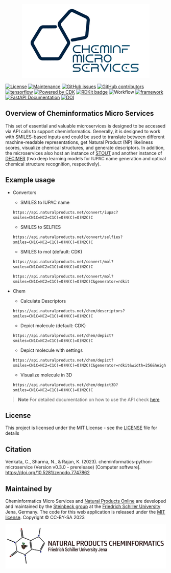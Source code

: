 <p align="center"><a href="https://api.naturalproducts.net/" target="_blank"><img src="/public/img/logo.png" width="400" alt="CMS Logo"></a></p>

[![License](https://img.shields.io/badge/License-MIT%202.0-blue.svg)](https://opensource.org/licenses/MIT)
[![Maintenance](https://img.shields.io/badge/Maintained%3F-yes-blue.svg)](https://GitHub.com/Steinbeck-Lab/cheminformatics-python-microservice/graphs/commit-activity)
[![GitHub issues](https://img.shields.io/github/issues/Steinbeck-Lab/cheminformatics-python-microservice.svg)](https://GitHub.com/Steinbeck-Lab/cheminformatics-python-microservice/issues/)
[![GitHub contributors](https://img.shields.io/github/contributors/Steinbeck-Lab/cheminformatics-python-microservice.svg)](https://GitHub.com/Steinbeck-Lab/cheminformatics-python-microservice/graphs/contributors/)
[![tensorflow](https://img.shields.io/badge/TensorFlow-2.10.1-FF6F00.svg?style=flat&logo=tensorflow)](https://www.tensorflow.org)
[![Powered by CDK](https://img.shields.io/badge/Powered%20by-CDK-blue.svg?style=flat&logo=chem)](https://cdk.github.io)
[![RDKit badge](https://img.shields.io/badge/Powered%20by-RDKit-3838ff.svg?logo=data:image/png;base64,iVBORw0KGgoAAAANSUhEUgAAABAAAAAQBAMAAADt3eJSAAAABGdBTUEAALGPC/xhBQAAACBjSFJNAAB6JgAAgIQAAPoAAACA6AAAdTAAAOpgAAA6mAAAF3CculE8AAAAFVBMVEXc3NwUFP8UPP9kZP+MjP+0tP////9ZXZotAAAAAXRSTlMAQObYZgAAAAFiS0dEBmFmuH0AAAAHdElNRQfmAwsPGi+MyC9RAAAAQElEQVQI12NgQABGQUEBMENISUkRLKBsbGwEEhIyBgJFsICLC0iIUdnExcUZwnANQWfApKCK4doRBsKtQFgKAQC5Ww1JEHSEkAAAACV0RVh0ZGF0ZTpjcmVhdGUAMjAyMi0wMy0xMVQxNToyNjo0NyswMDowMDzr2J4AAAAldEVYdGRhdGU6bW9kaWZ5ADIwMjItMDMtMTFUMTU6MjY6NDcrMDA6MDBNtmAiAAAAAElFTkSuQmCC)](https://www.rdkit.org/)
![Workflow](https://github.com/Steinbeck-Lab/cheminformatics-python-microservice/actions/workflows/dev-build.yml/badge.svg)
[![framework](https://img.shields.io/badge/Framework-FastAPI-blue?style)](https://fastapi.tiangolo.com/)
[![FastAPI Documentation](https://img.shields.io/badge/docs-fastapi-blue)](https://api.naturalproducts.net/docs#/)
[![DOI](https://zenodo.org/badge/DOI/10.5281/zenodo.7747862.svg)](https://doi.org/10.5281/zenodo.7747862)
## Overview of Cheminformatics Micro Services

This set of essential and valuable microservices is designed to be accessed via API calls to support cheminformatics. Generally, it is designed to work with SMILES-based inputs and could be used to translate between different machine-readable representations, get Natural Product (NP) likeliness scores, visualize chemical structures, and generate descriptors. In addition, the microservices also host an instance of [STOUT](https://github.com/Kohulan/Smiles-TO-iUpac-Translator) and another instance of [DECIMER](https://github.com/Kohulan/DECIMER-Image_Transformer) (two deep learning models for IUPAC name generation and optical chemical structure recognition, respectively).

## Example usage 

- Convertors

  - SMILES to IUPAC name
  ```fastapi
  https://api.naturalproducts.net/convert/iupac?smiles=CN1C=NC2=C1C(=O)N(C(=O)N2C)C
  ```
  - SMILES to SELFIES
  ```fastapi
  https://api.naturalproducts.net/convert/selfies?smiles=CN1C=NC2=C1C(=O)N(C(=O)N2C)C
  ```
  - SMILES to mol (default: CDK)
  ```fastapi
  https://api.naturalproducts.net/convert/mol?smiles=CN1C=NC2=C1C(=O)N(C(=O)N2C)C
  ```
  ```fastapi
  https://api.naturalproducts.net/convert/mol?smiles=CN1C=NC2=C1C(=O)N(C(=O)N2C)C&generator=rdkit
  ```

- Chem

  - Calculate Descriptors
  ```fastapi
  https://api.naturalproducts.net/chem/descriptors?smiles=CN1C=NC2=C1C(=O)N(C(=O)N2C)C
  ```
  - Depict molecule (default: CDK)
  ```fastapi
  https://api.naturalproducts.net/chem/depict?smiles=CN1C=NC2=C1C(=O)N(C(=O)N2C)C
  ```
  - Depict molecule with settings
  ```fastapi
  https://api.naturalproducts.net/chem/depict?smiles=CN1C=NC2=C1C(=O)N(C(=O)N2C)C&generator=rdkit&width=256&height=256&rotate=75
  ```
  - Visualize molecule in 3D
  ```fastapi
  https://api.naturalproducts.net/chem/depict3D?smiles=CN1C=NC2=C1C(=O)N(C(=O)N2C)C
  ```

> **Note**
> For detailed documentation on how to use the API check [here](https://api.naturalproducts.net/docs#/)

## License

This project is licensed under the MIT License - see the [LICENSE](https://github.com/Steinbeck-Lab/cheminformatics-python-microservice/blob/dev-kohulan/LICENSE) file for details

## Citation

Venkata, C., Sharma, N., & Rajan, K. (2023). cheminformatics-python-microservice (Version v0.3.0 - prerelease) [Computer software]. https://doi.org/10.5281/zenodo.7747862

## Maintained by

Cheminformatics Micro Services and [Natural Products Online](https://naturalproducts.net) are developed and maintained by the [Steinbeck group](https://cheminf.uni-jena.de) at the [Friedrich Schiller University](https://www.uni-jena.de/en/) Jena, Germany. 
The code for this web application is released under the [MIT license](https://opensource.org/licenses/MIT). Copyright © CC-BY-SA 2023
<p align="center"><a href="https://cheminf.uni-jena.de/" target="_blank"><img src="https://github.com/Kohulan/DECIMER-Image-to-SMILES/blob/master/assets/CheminfGit.png" width="800" alt="cheminf Logo"></a></p>
